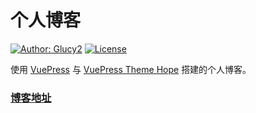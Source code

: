 # 个人博客

[![Author: Glucy2](https://img.shields.io/badge/Author-Glucy2-blue?style=for-the-badge)](//glucy2.cn)
[![License](https://img.shields.io/badge/LICENSE-CC%20BY--SA%204.0-lightgrey?style=for-the-badge&logo=Creative%20Commons)](https://creativecommons.org/licenses/by-sa/4.0/)

使用 [VuePress](https://v2.vuepress.vuejs.org/zh/) 与 [VuePress Theme Hope](https://theme-hope.vuejs.press/zh/) 搭建的个人博客。

### [博客地址](https://glucy2.com)
